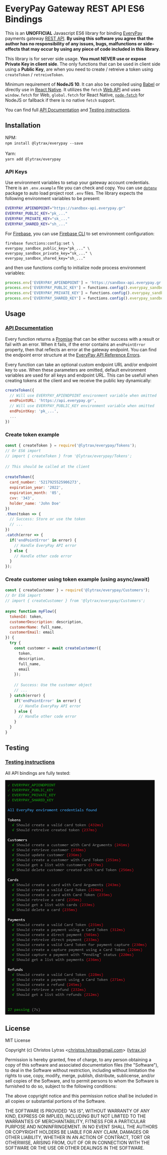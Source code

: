 # EveryPay Gateway REST API ES6 Bindings

This is an **UNOFFICIAL** Javascript ES6 library for binding [EveryPay](https://www.everypay.gr/) payments gateway [REST API](https://www.everypay.gr/api-reference/). **By using this software you agree that the author has no responsibility of any issues, bugs, malfunctions or side-effects that may occur by using any piece of code included in this library**.

This library is for server side usage. **You must NEVER use or expose Private Key in client side**. The only functions that can be used in client side using a **Public Key**, are when you need to create / retreive a token using `createToken` / `retreiveToken`.

Minimum requirement of **NodeJS 10**. It can also be compiled using [Babel](https://babeljs.io/) or directly use in [React Native](https://facebook.github.io/react-native/). It utilizes the `fetch` [Web API](https://developer.mozilla.org/en-US/docs/Web/API/Fetch_API) and uses `window.fetch` for Web, `global.fetch` for React Native, [`node-fetch`](https://www.npmjs.com/package/node-fetch) for NodeJS or fallback if there is no native `fetch` support.

You can find full [API Documentation](docs/API.md) and [Testing instructions](docs/Testing.md).

<a name="installation"></a>
## Installation

NPM:<br>
`npm install @lytrax/everypay --save`<br><br>
Yarn:<br>
`yarn add @lytrax/everypay`

### API Keys

Use environment variables to setup your gateway account credentials. There is an `.env.example` file you can check and copy. You can use [`dotenv`](https://www.npmjs.com/package/dotenv) package to auto load project root `.env` files. The library expects the following environment variables to be present:

```bash
EVERYPAY_APIENDPOINT="https://sandbox-api.everypay.gr"
EVERYPAY_PUBLIC_KEY="pk_..."
EVERYPAY_PRIVATE_KEY="sk_..."
EVERYPAY_SHARED_KEY="sh_..."
```

For [Firebase](https://firebase.google.com/), you can use [Firebase CLI](https://firebase.google.com/docs/cli/#functions-commands) to set environment configuration:

```
firebase functions:config:set \
everypay_sandbox_public_key="pk_..." \
everypay_sandbox_private_key="sk_..." \
everypay_sandbox_shared_key="sh_..."
```

and then use functions config to initialize node process environment variables:

```js
process.env['EVERYPAY_APIENDPOINT'] = 'https://sandbox-api.everypay.gr';
process.env['EVERYPAY_PUBLIC_KEY'] = functions.config().everypay_sandbox_public_key;
process.env['EVERYPAY_PRIVATE_KEY'] = functions.config().everypay_sandbox_private_key;
process.env['EVERYPAY_SHARED_KEY'] = functions.config().everypay_sandbox_shared_key;
```

<a name="usage"></a>
## Usage

### [API Documentation](docs/API.md)

Every function returns a [Promise](https://developer.mozilla.org/en-US/docs/Web/JavaScript/Reference/Global_Objects/Promise) that can be either success with a result or fail with an error. When it fails, if the error contains an `endPointError` property, then that reflects an error at the gateway endpoint. You can find the endpoint error structure at the [EveryPay API Reference Errors](https://www.everypay.gr/api-reference/#errors).

Every function can take an optional custom endpoint URL and/or endpoint key to use. When these parameters are omitted, default environment variables are used for all keys and endpoint URL. This can be usefull when creating tokens at the client and we receive the public key dynamically:

```javascript
createToken({
  // Will use EVERYPAY_APIENDPOINT environment variable when omitted
  endPointURL: 'https://api.everypay.gr',
  // Will use EVERYPAY_PUBLIC_KEY environment variable when omitted
  endPointKey: 'pk_...',
  ...
})
```

### Create token example

```javascript
const { createToken } = require('@lytrax/everypay/Tokens');
// Or ES6 import
// import { createToken } from '@lytrax/everypay/Tokens';

// This should be called at the client

createToken({
  card_number: '5217925525906273',
  expiration_year: '2022',
  expiration_month: '05',
  cvv: '343',
  holder_name: 'John Doe'
})
.then(token => {
  // Success: Store or use the token
  // ...
})
.catch(error => {
  if('endPointError' in error) {
    // Handle EveryPay API error
  } else {
    // Handle other code error
  }
});
```

### Create customer using token example (using async/await)

```javascript
const { createCustomer } = require('@lytrax/everypay/Customers');
// Or ES6 import
// import { createCustomer } from '@lytrax/everypay/Customers';

async function myFlow({
  tokenId: token,
  customerDescription: description,
  customerName: full_name,
  customerEmail: email
}) {
  try {
    const customer = await createCustomer({
      token,
      description,
      full_name,
      email
    });

    // Success: Use the customer object
    // ...
  } catch(error) {
    if('endPointError' in error) {
      // Handle EveryPay API error
    } else {
      // Handle other code error
    }
  }
}
```

<a name="testing"></a>
## Testing

### [Testing instructions](docs/Testing.md)

All API bindings are fully tested:

![EveryPay JS API All Tests Passed](docs/EveryPay_JS_API_AllTestsPassed.png)


<a name="license"></a>
## License
MIT License

Copyright (c) Christos Lytras &lt;christos.lytras@gmail.com&gt; ([lytrax.io](https://lytrax.io))

Permission is hereby granted, free of charge, to any person obtaining a copy of this software and associated documentation files (the "Software"), to deal in the Software without restriction, including without limitation the rights to use, copy, modify, merge, publish, distribute, sublicense, and/or sell copies of the Software, and to permit persons to whom the Software is furnished to do so, subject to the following conditions:

The above copyright notice and this permission notice shall be included in all copies or substantial portions of the Software.

THE SOFTWARE IS PROVIDED "AS IS", WITHOUT WARRANTY OF ANY KIND, EXPRESS OR IMPLIED, INCLUDING BUT NOT LIMITED TO THE WARRANTIES OF MERCHANTABILITY, FITNESS FOR A PARTICULAR PURPOSE AND NONINFRINGEMENT. IN NO EVENT SHALL THE AUTHORS OR COPYRIGHT HOLDERS BE LIABLE FOR ANY CLAIM, DAMAGES OR OTHER LIABILITY, WHETHER IN AN ACTION OF CONTRACT, TORT OR OTHERWISE, ARISING FROM, OUT OF OR IN CONNECTION WITH THE SOFTWARE OR THE USE OR OTHER DEALINGS IN THE SOFTWARE.
